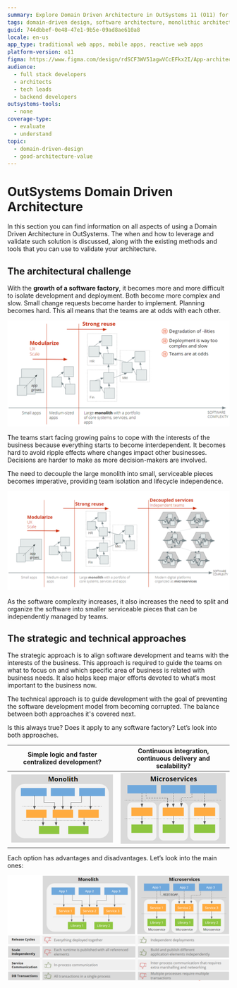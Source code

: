 ```yaml
---
summary: Explore Domain Driven Architecture in OutSystems 11 (O11) for managing complex software development and deployment.
tags: domain-driven design, software architecture, monolithic architecture, services decoupling, complex software systems
guid: 744dbbef-0e48-47e1-9b5e-09ad8ae610a8
locale: en-us
app_type: traditional web apps, mobile apps, reactive web apps
platform-version: o11
figma: https://www.figma.com/design/rdSCF3WV51agwVCcEFkx2I/App-architecture?node-id=5-39&t=bB3MvYj2DPjavxZe-1
audience:
  - full stack developers
  - architects
  - tech leads
  - backend developers
outsystems-tools:
  - none
coverage-type:
  - evaluate
  - understand
topic:
  - domain-driven-design
  - good-architecture-value
---
```


# OutSystems Domain Driven Architecture

In this section you can find information on all aspects of using a Domain Driven Architecture in OutSystems. The when and how to leverage and validate such solution is discussed, along with the existing methods and tools that you can use to validate your architecture.

## The architectural challenge

With the **growth of a software factory**, it becomes more and more difficult to isolate development and deployment. Both become more complex and slow. Small change requests become harder to implement. Planning becomes hard. This all means that the teams are at odds with each other.

![Illustration of the complexity and interdependency in software development.](images/outsystems_domain_driven_architecture_0.png "Complexity in Software Development")

The teams start facing growing pains to cope with the interests of the business because everything starts to become interdependent. It becomes hard to avoid ripple effects where changes impact other businesses. Decisions are harder to make as more decision-makers are involved.

The need to decouple the large monolith into small, serviceable pieces becomes imperative, providing team isolation and lifecycle independence.

![Diagram showing the transition from a monolithic architecture to decoupled services.](images/outsystems_domain_driven_architecture_1.png "Decoupling Monolithic Architecture")

As the software complexity increases, it also increases the need to split and organize the software into smaller serviceable pieces that can be independently managed by teams.

## The strategic and technical approaches

The strategic approach is to align software development and teams with the interests of the business. This approach is required to guide the teams on what to focus on and which specific area of business is related with business needs. It also helps keep major efforts devoted to what’s most important to the business now.

The technical approach is to guide development with the goal of preventing the software development model from becoming corrupted. The balance between both approaches it's covered next.

Is this always true? Does it apply to any software factory? Let’s look into both approaches.

|Simple logic and faster centralized development?|Continuous integration, continuous delivery and scalability?|
|--|--|
|![Graphic representing a centralized development model with simple logic and faster development.](images/outsystems_domain_driven_architecture_2.png "Centralized Development Model")|![Graphic representing a model with continuous integration, continuous delivery, and scalability.](images/outsystems_domain_driven_architecture_3.png "Continuous Integration and Delivery Model")|

Each option has advantages and disadvantages. Let’s look into the main ones:

![Comparative diagrams showing the evolution of software complexity from small apps to large monoliths and decoupled services.](images/outsystems_domain_driven_architecture_4.png "Software Complexity and Architecture")
